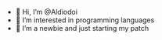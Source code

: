 - 👋 Hi, I’m @Aldiodoi
- 👀 I’m interested in programming languages
- 🌱 I’m a newbie and just starting my patch

<!---
Aldiodoi/Aldiodoi is a ✨ special ✨ repository because its `README.md` (this file) appears on your GitHub profile.
You can click the Preview link to take a look at your changes.
--->
